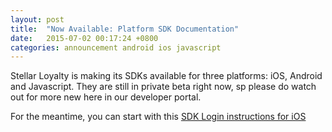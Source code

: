 ```yaml
---
layout: post
title:  "Now Available: Platform SDK Documentation"
date:   2015-07-02 00:17:24 +0800 
categories: announcement android ios javascript
---
```

Stellar Loyalty is making its SDKs available for three platforms: iOS, Android and Javascript. They are still in private beta right now, sp please do watch out for more new here in our developer portal.

For the meantime, you can start with this [SDK Login instructions for iOS]({{site.baseurl}}/ios_sdk/pages/02_login.html)